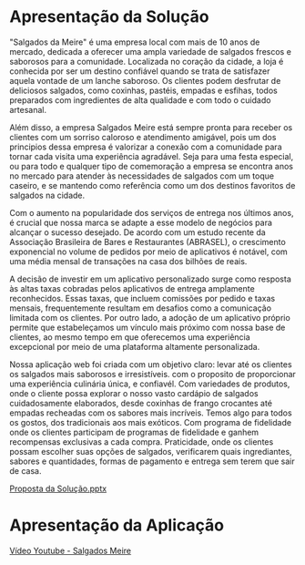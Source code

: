# Apresentação da Solução


"Salgados da Meire" é uma empresa local com mais de 10 anos de mercado, dedicada a oferecer uma ampla variedade de salgados frescos e saborosos para a comunidade. Localizada no coração da cidade, a loja é conhecida por ser um destino confiável quando se trata de satisfazer aquela vontade de um lanche saboroso.
Os clientes podem desfrutar de deliciosos salgados, como coxinhas, pastéis, empadas e esfihas, todos preparados com ingredientes de alta qualidade e com todo o cuidado artesanal.

Além disso, a empresa Salgados Meire está sempre pronta para receber os clientes com um sorriso caloroso e atendimento amigável, pois um dos principios dessa empresa é valorizar a conexão com a comunidade para tornar cada visita uma experiência agradável.
Seja para uma festa especial, ou para todo e qualquer tipo de comemoração a empresa se encontra anos no mercado para atender às necessidades de salgados com um toque caseiro, e se mantendo como referência como um dos destinos favoritos de salgados na cidade.

Com o aumento na popularidade dos serviços de entrega nos últimos anos, é crucial que nossa marca se adapte a esse modelo de negócios para alcançar o sucesso desejado. De acordo com um estudo recente da Associação Brasileira de Bares e Restaurantes (ABRASEL), o crescimento exponencial no volume de pedidos por meio de aplicativos é notável, com uma média mensal de transações na casa dos bilhões de reais. 

A decisão de investir em um aplicativo personalizado surge como resposta às altas taxas cobradas pelos aplicativos de entrega amplamente reconhecidos. Essas taxas, que incluem comissões por pedido e taxas mensais, frequentemente resultam em desafios como a comunicação limitada com os clientes. Por outro lado, a adoção de um aplicativo próprio permite que estabeleçamos um vínculo mais próximo com nossa base de clientes, ao mesmo tempo em que oferecemos uma experiência excepcional por meio de uma plataforma altamente personalizada.

Nossa aplicação web foi criada com um objetivo claro: levar até os clientes os salgados mais saborosos e irresistíveis. com o proposito de proporcionar uma experiência culinária única, e confiavél. Com variedades de produtos, onde o cliente possa explorar o nosso vasto cardápio de salgados cuidadosamente elaborados, desde coxinhas de frango crocantes até empadas recheadas com os sabores mais incríveis. Temos algo para todos os gostos, dos tradicionais aos mais exóticos.
Com programa de fidelidade onde os clientes participam de programas de fidelidade e ganhem recompensas exclusivas a cada compra.
Praticidade, onde os clientes possam escolher suas opções de salgados, verificarem quais ingrediantes, sabores e quantidades, formas de pagamento e entrega sem terem que sair de casa.


[Proposta da Solução.pptx](https://github.com/ICEI-PUC-Minas-PMV-ADS/pmv-ads-2023-2-e5-proj-empext-t1-pmv-ads-2023-2-e5-proj-salgados-meire/files/12566126/Proposta.da.Solucao.pptx)


# Apresentação da Aplicação
[Vídeo Youtube - Salgados Meire](https://youtu.be/NVutppaTGMk)
